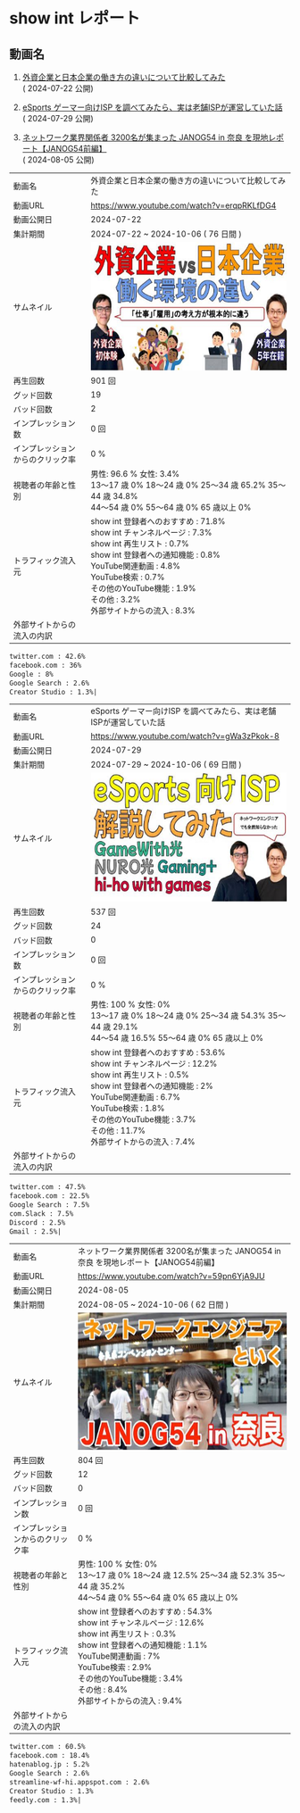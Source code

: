 # show int レポート

## 動画名


1. [外資企業と日本企業の働き方の違いについて比較してみた](https://www.youtube.com/watch?v=erqpRKLfDG4)  
 ( 2024-07-22 公開)

1. [eSports ゲーマー向けISP を調べてみたら、実は老舗ISPが運営していた話](https://www.youtube.com/watch?v=gWa3zPkok-8)  
 ( 2024-07-29 公開)

1. [ネットワーク業界関係者 3200名が集まった JANOG54 in 奈良 を現地レポート【JANOG54前編】](https://www.youtube.com/watch?v=59pn6YjA9JU)  
 ( 2024-08-05 公開)



|||
|---|---|
|動画名|外資企業と日本企業の働き方の違いについて比較してみた|
|動画URL|https://www.youtube.com/watch?v=erqpRKLfDG4|
|動画公開日|2024-07-22|
|集計期間|2024-07-22 ~ 2024-10-06 ( 76 日間 ) |
|サムネイル|<img src="images/thumbnail_erqpRKLfDG4_trim.jpg">|
|再生回数|901 回|
|グッド回数|19|
|バッド回数|2|
|インプレッション数| 0 回|
|インプレッションからのクリック率| 0 %|
|視聴者の年齢と性別| 男性: 96.6 %  女性: 3.4%<br>13～17 歳 0%        18～24 歳 0%        25～34 歳 65.2%        35～44 歳 34.8%<br>44～54 歳 0%        55～64 歳 0%        65 歳以上 0% |
|トラフィック流入元|show int 登録者へのおすすめ : 71.8% <br> show int チャンネルページ : 7.3% <br> show int 再生リスト : 0.7% <br> show int 登録者への通知機能 : 0.8% <br> YouTube関連動画 : 4.8%  <br> YouTube検索 : 0.7% <br> その他のYouTube機能 : 1.9%  <br> その他 : 3.2% <br> 外部サイトからの流入 : 8.3%|
|外部サイトからの流入の内訳|
    twitter.com : 42.6%
    facebook.com : 36%
    Google : 8%
    Google Search : 2.6%
    Creator Studio : 1.3%|
<div style="page-break-before:always"></div>

|||
|---|---|
|動画名|eSports ゲーマー向けISP を調べてみたら、実は老舗ISPが運営していた話|
|動画URL|https://www.youtube.com/watch?v=gWa3zPkok-8|
|動画公開日|2024-07-29|
|集計期間|2024-07-29 ~ 2024-10-06 ( 69 日間 ) |
|サムネイル|<img src="images/thumbnail_gWa3zPkok-8_trim.jpg">|
|再生回数|537 回|
|グッド回数|24|
|バッド回数|0|
|インプレッション数| 0 回|
|インプレッションからのクリック率| 0 %|
|視聴者の年齢と性別| 男性: 100 %  女性: 0%<br>13～17 歳 0%        18～24 歳 0%        25～34 歳 54.3%        35～44 歳 29.1%<br>44～54 歳 16.5%        55～64 歳 0%        65 歳以上 0% |
|トラフィック流入元|show int 登録者へのおすすめ : 53.6% <br> show int チャンネルページ : 12.2% <br> show int 再生リスト : 0.5% <br> show int 登録者への通知機能 : 2% <br> YouTube関連動画 : 6.7%  <br> YouTube検索 : 1.8% <br> その他のYouTube機能 : 3.7%  <br> その他 : 11.7% <br> 外部サイトからの流入 : 7.4%|
|外部サイトからの流入の内訳|
    twitter.com : 47.5%
    facebook.com : 22.5%
    Google Search : 7.5%
    com.Slack : 7.5%
    Discord : 2.5%
    Gmail : 2.5%|
<div style="page-break-before:always"></div>

|||
|---|---|
|動画名|ネットワーク業界関係者 3200名が集まった JANOG54 in 奈良 を現地レポート【JANOG54前編】|
|動画URL|https://www.youtube.com/watch?v=59pn6YjA9JU|
|動画公開日|2024-08-05|
|集計期間|2024-08-05 ~ 2024-10-06 ( 62 日間 ) |
|サムネイル|<img src="images/thumbnail_59pn6YjA9JU_trim.jpg">|
|再生回数|804 回|
|グッド回数|12|
|バッド回数|0|
|インプレッション数| 0 回|
|インプレッションからのクリック率| 0 %|
|視聴者の年齢と性別| 男性: 100 %  女性: 0%<br>13～17 歳 0%        18～24 歳 12.5%        25～34 歳 52.3%        35～44 歳 35.2%<br>44～54 歳 0%        55～64 歳 0%        65 歳以上 0% |
|トラフィック流入元|show int 登録者へのおすすめ : 54.3% <br> show int チャンネルページ : 12.6% <br> show int 再生リスト : 0.3% <br> show int 登録者への通知機能 : 1.1% <br> YouTube関連動画 : 7%  <br> YouTube検索 : 2.9% <br> その他のYouTube機能 : 3.4%  <br> その他 : 8.4% <br> 外部サイトからの流入 : 9.4%|
|外部サイトからの流入の内訳|
    twitter.com : 60.5%
    facebook.com : 18.4%
    hatenablog.jp : 5.2%
    Google Search : 2.6%
    streamline-wf-hi.appspot.com : 2.6%
    Creator Studio : 1.3%
    feedly.com : 1.3%|
<div style="page-break-before:always"></div>


